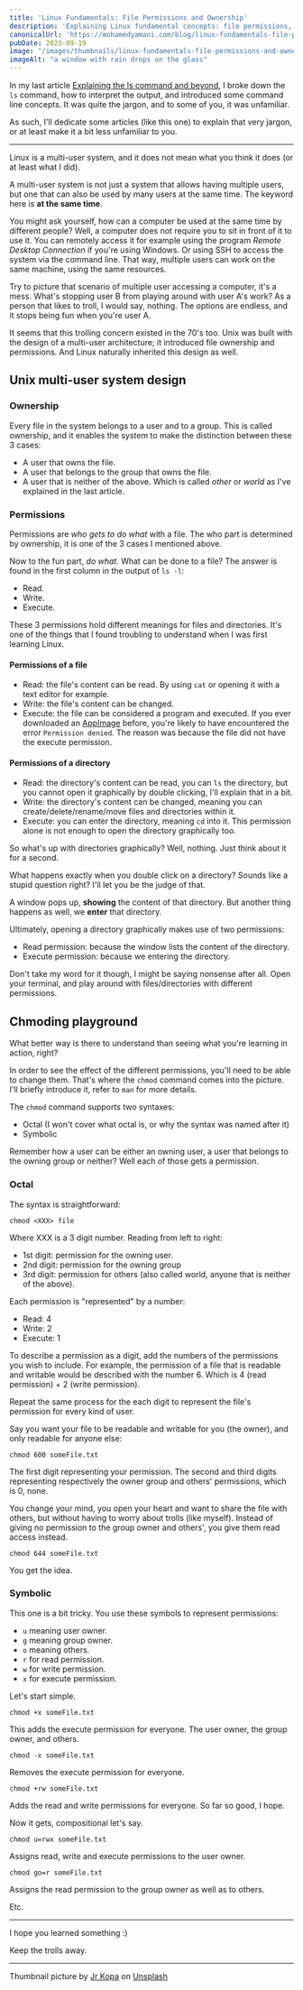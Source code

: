 ```yaml
---
title: 'Linux Fundamentals: File Permissions and Ownership'
description: 'Explaining Linux fundamental concepts: file permissions, ownership and the chmod command to change the permissions of a file in the two different syntaxes, octal and symbolic.'
canonicalUrl: 'https://mohamedyamani.com/blog/linux-fundamentals-file-permissions-and-ownership/'
pubDate: 2023-09-19
image: "/images/thumbnails/linux-fundamentals-file-permissions-and-ownership.jpg"
imageAlt: "a window with rain drops on the glass"
---
```


In my last article [Explaining the ls command and beyond](https://mohamedyamani.com/blog/linux-fundamentals-explaining-the-ls-command-and-beyond/), I broke down the `ls` command, how to interpret the output, and introduced some command line concepts. It was quite the jargon, and to some of you, it was unfamiliar.

As such, I'll dedicate some articles (like this one) to explain that very jargon, or at least make it a bit less unfamiliar to you.

---

Linux is a multi-user system, and it does not mean what you think it does (or at least what I did).

A multi-user system is not just a system that allows having multiple users, but one that can also be used by many users at the same time. The keyword here is **at the same time**.

You might ask yourself, how can a computer be used at the same time by different people? Well, a computer does not require you to sit in front of it to use it. You can remotely access it for example using the program _Remote Desktop Connection_ if you're using Windows. Or using SSH to access the system via the command line. That way, multiple users can work on the same machine, using the same resources.

Try to picture that scenario of multiple user accessing a computer, it's a mess. What's stopping user B from playing around with user A's work? As a person that likes to troll, I would say, nothing. The options are endless, and it stops being fun when you're user A.

It seems that this trolling concern existed in the 70's too. Unix was built with the design of a multi-user architecture; it introduced file ownership and permissions. And Linux naturally inherited this design as well.

## Unix multi-user system design

### Ownership

Every file in the system belongs to a user and to a group. This is called ownership, and it enables the system to make the distinction between these 3 cases:

- A user that owns the file.
- A user that belongs to the group that owns the file.
- A user that is neither of the above. Which is called _other_ or _world_ as I've explained in the last article.

### Permissions

Permissions are _who gets to do what_ with a file. The who part is determined by ownership, it is one of the 3 cases I mentioned above.

Now to the fun part, _do what_. What can be done to a file? The answer is found in the first column in the output of `ls -l`:

- Read.
- Write.
- Execute.

These 3 permissions hold different meanings for files and directories. It's one of the things that I found troubling to understand when I was first learning Linux.

#### Permissions of a file

- Read: the file's content can be read. By using `cat` or opening it with a text editor for example.
- Write: the file's content can be changed.
- Execute: the file can be considered a program and executed. If you ever downloaded an [AppImage](https://appimage.org) before, you're likely to have encountered the error `Permission denied`. The reason was because the file did not have the execute permission.

#### Permissions of a directory

- Read: the directory's content can be read, you can `ls` the directory, but you cannot open it graphically by double clicking, I'll explain that in a bit.
- Write: the directory's content can be changed, meaning you can create/delete/rename/move files and directories within it.
- Execute: you can enter the directory, meaning `cd` into it. This permission alone is not enough to open the directory graphically too.

So what's up with directories graphically? Well, nothing. Just think about it for a second.

What happens exactly when you double click on a directory? Sounds like a stupid question right? I'll let you be the judge of that.

A window pops up, **showing** the content of that directory. But another thing happens as well, we **enter** that directory.

Ultimately, opening a directory graphically makes use of two permissions:

- Read permission: because the window lists the content of the directory.
- Execute permission: because we entering the directory.

Don't take my word for it though, I might be saying nonsense after all. Open your terminal, and play around with files/directories with different permissions.

## Chmoding playground

What better way is there to understand than seeing what you're learning in action, right?

In order to see the effect of the different permissions, you'll need to be able to change them. That's where the `chmod` command comes into the picture. I'll briefly introduce it, refer to `man` for more details.

The `chmod` command supports two syntaxes:

- Octal (I won't cover what octal is, or why the syntax was named after it)
- Symbolic

Remember how a user can be either an owning user, a user that belongs to the owning group or neither? Well each of those gets a permission.

### Octal

The syntax is straightforward:

`chmod <XXX> file`

Where XXX is a 3 digit number. Reading from left to right:

- 1st digit: permission for the owning user.
- 2nd digit: permission for the owning group
- 3rd digit: permission for others (also called world, anyone that is neither of the above).

Each permission is "represented" by a number:

- Read: 4
- Write: 2
- Execute: 1

To describe a permission as a digit, add the numbers of the permissions you wish to include. For example, the permission of a file that is readable and writable would be described with the number 6. Which is 4 (read permission) + 2 (write permission).

Repeat the same process for the each digit to represent the file's permission for every kind of user.

Say you want your file to be readable and writable for you (the owner), and only readable for anyone else:

`chmod 600 someFile.txt`

The first digit representing your permission. The second and third digits representing respectively the owner group and others' permissions, which is 0, none.

You change your mind, you open your heart and want to share the file with others, but without having to worry about trolls (like myself). Instead of giving no permission to the group owner and others', you give them read access instead.

`chmod 644 someFile.txt`

You get the idea.

### Symbolic

This one is a bit tricky. You use these symbols to represent permissions:

- `u` meaning user owner.
- `g` meaning group owner.
- `o` meaning others.
- `r` for read permission.
- `w` for write permission.
- `x` for execute permission.

Let's start simple.

`chmod +x someFile.txt`

This adds the execute permission for everyone. The user owner, the group owner, and others.

`chmod -x someFile.txt`

Removes the execute permission for everyone.

`chmod +rw someFile.txt`

Adds the read and write permissions for everyone. So far so good, I hope.

Now it gets, compositional let's say.

`chmod u=rwx someFile.txt`

Assigns read, write and execute permissions to the user owner.

`chmod go=r someFile.txt`

Assigns the read permission to the group owner as well as to others.

Etc.

---

I hope you learned something :)

Keep the trolls away.

---
  
Thumbnail picture by [Jr Kopa](https://unsplash.com/@jrkorpa?utm_content=creditCopyText&utm_medium=referral&utm_source=unsplash) on [Unsplash](https://unsplash.com/photos/a-window-with-rain-drops-on-the-glass-E2i7Hftb_rI?utm_content=creditCopyText&utm_medium=referral&utm_source=unsplash)
